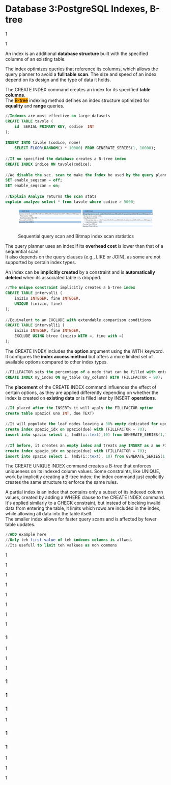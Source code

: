 # Database 3:PostgreSQL Indexes, B-tree

1

1

An index is an additional **database structure** built with the specified columns of an existing table.

The index optimizes queries that reference its columns, which allows the query planner to avoid a **full table scan**.
&#x20;The size and speed of an index depend on its design and the type of data it holds.

The CREATE INDEX command creates an index for its specified **table columns**.
\
The <mark style="background-color:orange;">B-tree</mark> indexing method defines an index structure optimized for **equality** and **range** queries.

```sql
//Indexes are most effective on large datasets
CREATE TABLE tavole (
    id  SERIAL PRIMARY KEY, codice  INT
);

INSERT INTO tavole (codice, nome)
    SELECT FLOOR(RANDOM() * 10000) FROM GENERATE_SERIES(1, 10000);

//If no specified the database creates a B-tree index
CREATE INDEX indice ON tavole(codice);

//We disable the sec. scan to make the index be used by the query planner.
SET enable_seqscan = off;
SET enable_seqscan = on;

//Explain Analyze returns the scan stats
explain analyze select * from tavole where codice > 5000;
```

<figure><img src="../../.gitbook/assets/SequentialIndexScam.png" alt="" width="563"><figcaption><p>Sequential query scan and Bitmap index scan statistics</p></figcaption></figure>

The query planner uses an index if its **overhead cost** is lower than that of a sequential scan.
\
It also depends on the query clauses (e.g., LIKE or JOIN), as some are not supported by certain index types.

An index can be **implicitly created** by a constraint and is **automatically deleted** when its associated table is dropped.

```sql
//The unique constraint implicitly creates a b-tree index
CREATE TABLE intervalli (
    inizio INTEGER, fine INTEGER,
    UNIQUE (inizio, fine)
);

//Equivalent to an EXCLUDE with extendable comparison conditions
CREATE TABLE intervalli1 (
    inizio INTEGER, fine INTEGER,
    EXCLUDE USING btree (inizio WITH =, fine with =)
);
```

The CREATE INDEX includes the **option** argument using the WITH keyword.
\
It configures the **index access method** but offers a more limited set of available options compared to other index types.

```sql
//FILLFACTOR sets the percentage of a node that can be filled with entries.
CREATE INDEX my_index ON my_table (my_column) WITH (FILLFACTOR = 90);
```

The **placement** of the CREATE INDEX command influences the effect of certain options, as they are applied differently depending on whether the index is created on **existing data** or is filled later by INSERT **operations**.

```sql
//If placed after the INSERTs it will apply the FILLFACTOR option 
create table spazio( uno INT, due TEXT)

//It will populate the leaf nodes leaving a 30% empty dedicated for updates
create index spazio_idx on spazio(due) with (FILLFACTOR = 70);
insert into spazio select i, (md5(i::text),10) from GENERATE_SERIES(1,100) as i;  

//If before, it creates an empty index and treats any INSERT as a no FILLFACTOR update
create index spazio_idx on spazio(due) with (FILLFACTOR = 70);  
insert into spazio select i, (md5(i::text), 10) from GENERATE_SERIES(1,100) as i;
```

The CREATE UNIQUE INDEX command creates a B-tree that enforces uniqueness on its indexed column values. Some constraints, like UNIQUE, work by implicitly creating a B-tree index; the index command just explicitly creates the same structure to enforce the same rules.

A partial index is an index that contains only a subset of its indexed column values, created by adding a WHERE clause to the CREATE INDEX command.
\
It's applied similarly to a CHECK constraint, but instead of blocking invalid data from entering the table, it limits which rows are included in the index, while allowing all data into the table itself.
\
The smaller index allows for faster query scans and is affected by fewer table updates.

```sql
//ADD example here
//Only teh first value of teh indexes columns is allwed.
//Its usefull to limit teh valkues as non commons

```

1

1

1

1

1

1

1

1

### 1

1

1

1

### 1

### 1

### 1

1

### 1

### 1

1

1

1
